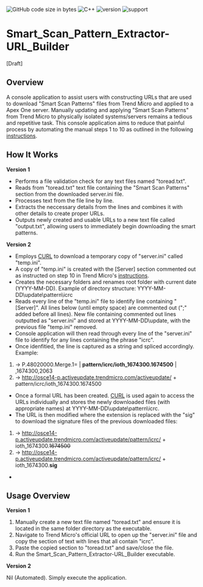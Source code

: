 ![GitHub code size in bytes](https://img.shields.io/github/languages/code-size/Anthony-T-N/Smart_Scan_Pattern_Extractor-URL_Builder)
![C++](https://img.shields.io/badge/Language-C%2B%2B-ff69b4)
![version](https://img.shields.io/badge/version-2.0.0-yellow.svg)
![support](https://img.shields.io/badge/OS-Windows-orange.svg)

# Smart_Scan_Pattern_Extractor-URL_Builder

[Draft]

Overview
-
A console application to assist users with constructing URLs that are used to download "Smart Scan Patterns" files from Trend Micro and applied to a Apex One server.
Manually updating and applying "Smart Scan Patterns" from Trend Micro to physically isolated systems/servers remains a tedious and repetitive task. This console application aims to reduce that painful process by automating the manual steps 1 to 10 as outlined in the following [instructions](https://success.trendmicro.com/solution/000243463-Performing-a-manual-pattern-update-for-an-OfficeScan-Apex-One-server).

How It Works
-
**Version 1**

- Performs a file validation check for any text files named "toread.txt".
- Reads from "toread.txt" text file containing the "Smart Scan Patterns" section from the downloaded server.ini file.
- Processes text from the file line by line.
- Extracts the neccessary details from the lines and combines it with other details to create proper URLs.
- Outputs newly created and usable URLs to a new text file called "output.txt", allowing users to immediately begin downloading the smart patterns.

**Version 2**

- Employs [CURL](https://curl.se/) to download a temporary copy of "server.ini" called "temp.ini". 
- A copy of "temp.ini" is created with the [Server] section commented out as instructed on step 10 in Trend Micro's [instructions](https://success.trendmicro.com/solution/000243463-Performing-a-manual-pattern-update-for-an-OfficeScan-Apex-One-server).
- Creates the necessary folders and renames root folder with current date (YYYY-MM-DD). Example of directory structure:
YYYY-MM-DD\update\pattern\icrc
- Reads every line of the "temp.ini" file to identify line containing "[Server]". All lines below (until empty space) are commented out (";" added before all lines). New file containing commented out lines outputted as "server.ini" and stored at YYYY-MM-DD\update, with the previous file "temp.ini" removed.
- Console application will then read through every line of the "server.ini" file to identify for any lines containing the phrase "icrc".
- Once idenfitied, the line is captured as a string and spliced accordingly. Example:
1) -> P.48020000.Merge.1= | **pattern/icrc/ioth_1674300.1674500** | ,1674300,2063
2) -> http://osce14-p.activeupdate.trendmicro.com/activeupdate/ + pattern/icrc/ioth_1674300.1674500
- Once a formal URL has been created. [CURL](https://curl.se/) is used again to access the URLs individually and stores the newly downloaded files (with appropriate names) at YYYY-MM-DD\update\pattern\icrc.
- The URL is then modified where the extension is replaced with the "sig" to download the signature files of the previous downloaded files:
1) -> http://osce14-p.activeupdate.trendmicro.com/activeupdate/pattern/icrc/ + ioth_1674300.~~1674500~~
2) -> http://osce14-p.activeupdate.trendmicro.com/activeupdate/pattern/icrc/ + ioth_1674300.**sig**
-

Usage Overview
-
**Version 1**

1) Manually create a new text file named "toread.txt" and ensure it is located in the same folder directory as the executable.
2) Navigate to Trend Micro's official URL to open up the "server.ini" file and copy the section of text with lines that all contain "icrc".
3) Paste the copied section to "toread.txt" and save/close the file.
4) Run the Smart_Scan_Pattern_Extractor-URL_Builder executable.

**Version 2**

Nil (Automated). Simply execute the application.
